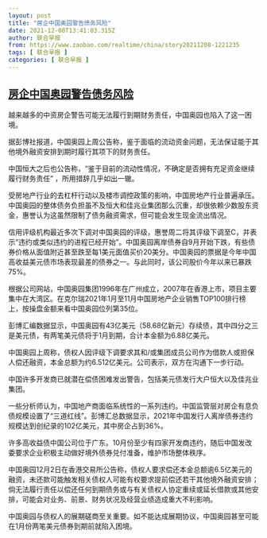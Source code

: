 ```yaml
---
layout: post
title: "房企中国奥园警告债务风险"
date: 2021-12-08T13:41:03.315Z
author: 联合早报
from: https://www.zaobao.com/realtime/china/story20211208-1221235
tags: [ 联合早报 ]
categories: [ 联合早报 ]
---
```

<!--1638989160000-->
[房企中国奥园警告债务风险](https://www.zaobao.com/realtime/china/story20211208-1221235)
------

<div>
<p>越来越多的中资房企警告可能无法履行到期财务责任，中国奥园也陷入了这一困境。</p><p>据彭博社报道，中国奥园上周公告称，鉴于面临的流动资金问题，无法保证能于其他境外融资安排到期时履行其项下的财务责任。</p><p>中国恒大之后也公告称，“鉴于目前的流动性情况，不确定是否拥有充足资金继续履行财务责任” ，所用措辞几乎如出一辙。</p><section id="imu"><div id="dfp-ad-imu1">        </div></section><p>受房地产行业的去杠杆行动以及楼市调控政策的影响，中国房地产行业普遍承压。中国奥园的整体债务负担虽不及恒大和佳兆业集团那么沉重，却很依赖少数股东资金，惠誉认为这虽然限制了债务融资需求，但可能会发生现金流出情况。</p><p>信用评级机构最近多次下调对中国奥园的评级，惠誉周二将其评级下调至C，并表示“违约或类似违约的进程已经开始”。中国奥园离岸债券自9月开始下跌，有些债券价格从面值附近甚至跌至每1美元面值买价20美分。中国奥园的票据是今年中国高收益美元债市场表现最差的债券之一。与此同时，该公司股价今年以来已暴跌75%。</p><p>根据公司网站，中国奥园集团1996年在广州成立，2007年在香港上市，项目主要集中在大湾区。在克尔瑞2021年1月至11月中国房地产企业销售TOP100排行榜上，按操盘金额来看中国奥园位列第35位。</p><div id="innity-in-post"></div><div id="dfp-ad-midarticlespecial">        </div><p>彭博汇编数据显示，中国奥园有43亿美元（58.68亿新元）存续债，其中四分之三是美元债，有两笔美元债将于1月到期，合计本金额为6.88亿美元。</p><p>中国奥园上周称，债权人因评级下调要求其和/或集团成员公司作为借款人或担保人偿还融资，本金总额为约6.512亿美元。公司表示，双方在沟通下一步行动。</p><p>中国许多开发商已就潜在偿债困难发出警告，包括美元债发行大户恒大以及佳兆业集团。</p><p>一些分析师认为，中国地产商面临系统性的一系列违约。中国监管层对房企有息负债规模设置了“三道红线”。彭博汇总数据显示，2021年中国发行人离岸债券违约规模达到创纪录的102亿美元，其中房企占到36%。</p><p>许多高收益债中国公司位于广东。10月份至少有四家开发商违约，随后中国发改委要求企业积极主动做好境外债券兑付准备，维护市场整体秩序。</p><p>中国奥园12月2日在香港交易所公告称，债权人要求偿还本金总额逾6.5亿美元的融资，未还款可能触发相关债权人可能有权要求提前偿还若干其他境外融资安排；倘无法履行责任以偿还任何到期债务或与有关债权人协定重续或延长借款或其他安排，可能会对业务、前景、财务状况及经营业绩造成重大不利影响。</p><p>中国奥园与债权人的展期磋商至关重要。如不能达成展期协议，中国奥园甚至可能在1月份两笔美元债券到期前就陷入困境。<br> </p>      <div class="cx_paywall_placeholder" id="sph_cdp_40"></div>
</div>
